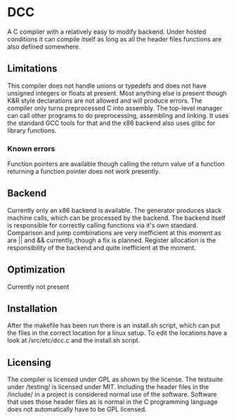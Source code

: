 # DCC
A C compiler with a relatively easy to modify backend. Under hosted conditions it can compile itself as long as all the header files functions are also defined somewhere.
## Limitations
This compiler does not handle unions or typedefs and does not have unsigned integers or floats at present. Most anything else is present though K&R style declarations are not allowed and will produce errors.
The compiler only turns preprocessed C into assembly. The top-level manager can call other programs to do preprocessing, assembling and linking. It uses the standard GCC tools for that and the x86 backend also uses glibc for library functions. 
### Known errors
Function pointers are available though calling the return value of a function returning a function pointer does not work presently.
## Backend
Currently only an x86 backend is available. The generator produces stack machine calls, which can be processed by the backend. The backend itself is responsible for correctly calling functions via it's own standard. Comparison and jump combinations are very inefficient at this moment as are || and && currently, though a fix is planned. Register allocation is the responsibility of the backend and quite inefficient at the moment.
## Optimization
Currently not present
## Installation
After the makefile has been run there is an install.sh script, which can put the files in the correct location for a linux setup. To edit the locations have a look at /src/etc/dcc.c and the install.sh script.
## Licensing
The compiler is licensed under GPL as shown by the license. The testsuite under /testing/ is licensed under MIT. 
Including the header files in the /include/ in a project is considered normal use of the software. Software that uses those header files as is normal in the C programming language does not automatically have to be GPL licensed.
